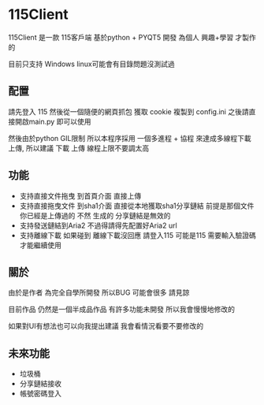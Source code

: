 # 115Client
115Client 是一款 115客戶端 基於python + PYQT5 開發 為個人 興趣+學習 才製作的

目前只支持 Windows  linux可能會有目錄問題沒測試過
## 配置
請先登入 115 然後從一個隨便的網頁抓包 獲取 cookie 複製到 config.ini 之後請直接開啟main.py 即可以使用

然後由於python GIL限制 所以本程序採用 一個多進程 + 協程 來達成多線程下載上傳, 所以建議 下載 上傳 線程上限不要調太高
## 功能
- 支持直接文件拖曳 到首頁介面 直接上傳
- 支持直接拖曳文件 到sha1介面 直接從本地獲取sha1分享鏈結 前提是那個文件你已經是上傳過的 不然 生成的 分享鏈結是無效的
- 支持發送鏈結到Aria2 不過得請得先配置好Aria2 url
- 支持離線下載 如果碰到 離線下載沒回應 請登入115 可能是115 需要輸入驗證碼 才能繼續使用
## 關於
由於是作者 為完全自學所開發 所以BUG 可能會很多 請見諒

目前作品 仍然是一個半成品作品 有許多功能未開發 所以我會慢慢地修改的

如果對UI有想法也可以向我提出建議 我會看情況看要不要修改的
## 未來功能
- 垃圾桶
- 分享鏈結接收
- 帳號密碼登入
